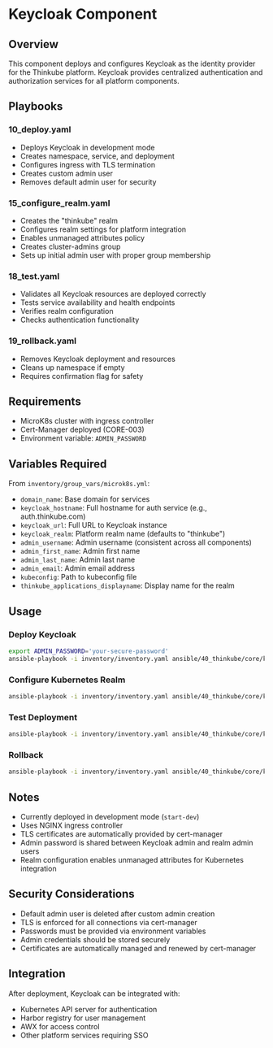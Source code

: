 # Keycloak Component

## Overview

This component deploys and configures Keycloak as the identity provider for the Thinkube platform. Keycloak provides centralized authentication and authorization services for all platform components.

## Playbooks

### 10_deploy.yaml
- Deploys Keycloak in development mode
- Creates namespace, service, and deployment
- Configures ingress with TLS termination
- Creates custom admin user
- Removes default admin user for security

### 15_configure_realm.yaml
- Creates the "thinkube" realm
- Configures realm settings for platform integration
- Enables unmanaged attributes policy
- Creates cluster-admins group
- Sets up initial admin user with proper group membership

### 18_test.yaml
- Validates all Keycloak resources are deployed correctly
- Tests service availability and health endpoints
- Verifies realm configuration
- Checks authentication functionality

### 19_rollback.yaml
- Removes Keycloak deployment and resources
- Cleans up namespace if empty
- Requires confirmation flag for safety

## Requirements

- MicroK8s cluster with ingress controller
- Cert-Manager deployed (CORE-003)
- Environment variable: `ADMIN_PASSWORD`

## Variables Required

From `inventory/group_vars/microk8s.yml`:
- `domain_name`: Base domain for services
- `keycloak_hostname`: Full hostname for auth service (e.g., auth.thinkube.com)
- `keycloak_url`: Full URL to Keycloak instance
- `keycloak_realm`: Platform realm name (defaults to "thinkube")
- `admin_username`: Admin username (consistent across all components)
- `admin_first_name`: Admin first name
- `admin_last_name`: Admin last name
- `admin_email`: Admin email address
- `kubeconfig`: Path to kubeconfig file
- `thinkube_applications_displayname`: Display name for the realm

## Usage

### Deploy Keycloak

```bash
export ADMIN_PASSWORD='your-secure-password'
ansible-playbook -i inventory/inventory.yaml ansible/40_thinkube/core/keycloak/10_deploy.yaml
```

### Configure Kubernetes Realm

```bash
ansible-playbook -i inventory/inventory.yaml ansible/40_thinkube/core/keycloak/15_configure_realm.yaml
```

### Test Deployment

```bash
ansible-playbook -i inventory/inventory.yaml ansible/40_thinkube/core/keycloak/18_test.yaml
```

### Rollback

```bash
ansible-playbook -i inventory/inventory.yaml ansible/40_thinkube/core/keycloak/19_rollback.yaml -e confirm_rollback=true
```

## Notes

- Currently deployed in development mode (`start-dev`)
- Uses NGINX ingress controller
- TLS certificates are automatically provided by cert-manager
- Admin password is shared between Keycloak admin and realm admin users
- Realm configuration enables unmanaged attributes for Kubernetes integration

## Security Considerations

- Default admin user is deleted after custom admin creation
- TLS is enforced for all connections via cert-manager
- Passwords must be provided via environment variables
- Admin credentials should be stored securely
- Certificates are automatically managed and renewed by cert-manager

## Integration

After deployment, Keycloak can be integrated with:
- Kubernetes API server for authentication
- Harbor registry for user management
- AWX for access control
- Other platform services requiring SSO